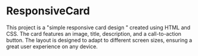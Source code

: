 # ResponsiveCard

This project is a "simple responsive card design " created using HTML and CSS. The card features an image, title, description, and a call-to-action button.
The layout is designed to adapt to different screen sizes, ensuring a great user experience on any device.

